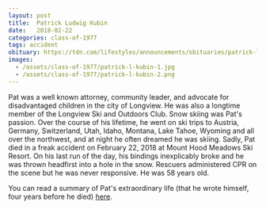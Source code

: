 ```yaml
---
layout: post
title:  Patrick Ludwig Kubin
date:   2018-02-22
categories: class-of-1977
tags: accident
obituary: https://tdn.com/lifestyles/announcements/obituaries/patrick-l-kubin/article_cac16ec5-b0a1-5ee1-97bc-491b791cddc0.html
images:
  - /assets/class-of-1977/patrick-l-kubin-1.jpg
  - /assets/class-of-1977/patrick-l-kubin-2.png
---
```

Pat was a well known attorney, community leader, and advocate for disadvantaged children in the city of Longview. He was also a longtime member of the Longview Ski and Outdoors Club. Snow skiing was Pat's passion. Over the course of his lifetime, he went on ski trips to Austria, Germany, Switzerland, Utah, Idaho, Montana, Lake Tahoe, Wyoming and all over the northwest, and at night he often dreamed he was skiing. Sadly, Pat died in a freak accident on February 22, 2018 at Mount Hood Meadows Ski Resort. On his last run of the day, his bindings inexplicably broke and he was thrown headfirst into a hole in the snow. Rescuers administered CPR on the scene but he was never responsive. He was 58 years old.

You can read a summary of Pat's extraordinary life (that he wrote himself, four years before he died) [here](https://tdn.com/lifestyles/announcements/obituaries/patrick-l-kubin/article_cac16ec5-b0a1-5ee1-97bc-491b791cddc0.html).
